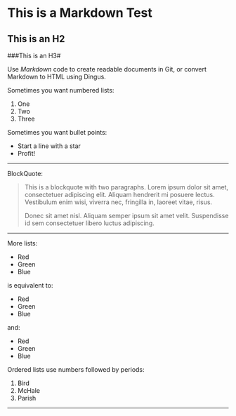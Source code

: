 This is a Markdown Test
=======================
This is an H2
-------------
###This is an H3#

Use *Markdown* code to create readable documents in Git, or convert Markdown to HTML using Dingus.

Sometimes you want numbered lists:

1. One
2. Two
3. Three

Sometimes you want bullet points:

* Start a line with a star
* Profit!

***

BlockQuote:

> This is a blockquote with two paragraphs. Lorem ipsum dolor sit amet,
> consectetuer adipiscing elit. Aliquam hendrerit mi posuere lectus.
> Vestibulum enim wisi, viverra nec, fringilla in, laoreet vitae, risus.
> 
> Donec sit amet nisl. Aliquam semper ipsum sit amet velit. Suspendisse
> id sem consectetuer libero luctus adipiscing.

***

More lists:

*   Red
*   Green
*   Blue

is equivalent to:

+   Red
+   Green
+   Blue

and:

-   Red
-   Green
-   Blue

Ordered lists use numbers followed by periods:

1.  Bird
2.  McHale
3.  Parish

***
